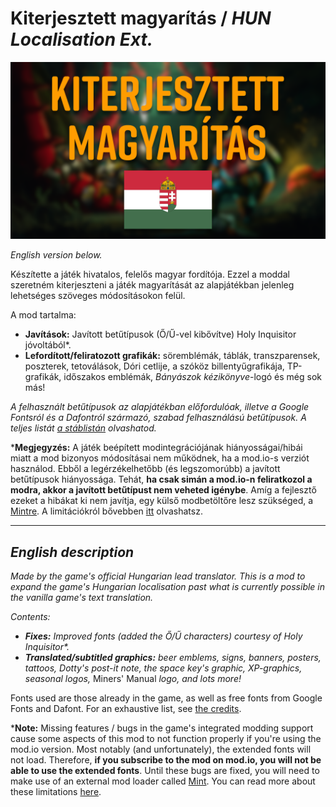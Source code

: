# Kiterjesztett magyarítás / *HUN Localisation Ext.*
![image](/_Media/thumbnail.png)


*English version below.*

Készítette a játék hivatalos, felelős magyar fordítója. Ezzel a moddal szeretném kiterjeszteni a játék magyarítását az alapjátékban jelenleg lehetséges szöveges módosításokon felül.

A mod tartalma:
- **Javítások:** Javított betűtípusok (Ő/Ű-vel kibővítve) Holy Inquisitor jóvoltából\*.
- **Lefordított/feliratozott grafikák:** söremblémák, táblák, transzparensek, poszterek, tetoválások, Dóri cetlije, a szóköz billentyűgrafikája, TP-grafikák, időszakos emblémák, *Bányászok kézikönyve*-logó és még sok más!

*A felhasznált betűtípusok az alapjátékban előfordulóak, illetve a Google Fontsról és a Dafontról származó, szabad felhasználású betűtípusok. A teljes listát [a stáblistán](/CREDITS.md) olvashatod.*

\***Megjegyzés:** A játék beépített modintegrációjának hiányosságai/hibái miatt a mod bizonyos módosításai nem működnek, ha a mod.io-s verziót használod. Ebből a legérzékelhetőbb (és legszomorúbb) a javított betűtípusok hiányossága. Tehát, **ha csak simán a mod.io-n feliratkozol a modra, akkor a javított betűtípust nem veheted igénybe**. Amíg a fejlesztő ezeket a hibákat ki nem javítja, egy külső modbetöltőre lesz szükséged, a [Mintre](https://github.com/trumank/mint). A limitációkról bővebben [itt](/LIMITATIONS.md) olvashatsz.

_____

## *English description*
*Made by the game's official Hungarian lead translator. This is a mod to expand the game's Hungarian localisation past what is currently possible in the vanilla game's text translation.*

*Contents:*
- ***Fixes:** Improved fonts (added the Ő/Ű characters) courtesy of Holy Inquisitor\*.*
- ***Translated/subtitled graphics:** beer emblems, signs, banners, posters, tattoos, Dotty's post-it note, the space key's graphic, XP-graphics, seasonal logos,* Miners' Manual *logo, and lots more!*

Fonts used are those already in the game, as well as free fonts from Google Fonts and Dafont. For an exhaustive list, see [the credits](/CREDITS.md).

\***Note:** Missing features / bugs in the game's integrated modding support cause some aspects of this mod to not function properly if you're using the mod.io version. Most notably (and unfortunately), the extended fonts will not load. Therefore, **if you subscribe to the mod on mod.io, you will not be able to use the extended fonts**. Until these bugs are fixed, you will need to make use of an external mod loader called [Mint](https://github.com/trumank/mint). You can read more about these limitations [here](/LIMITATIONS.md).
